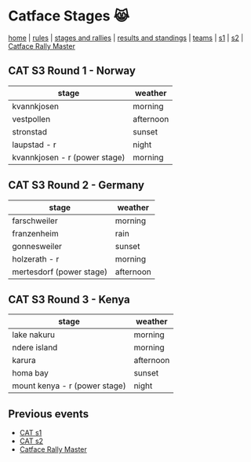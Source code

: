 # Catface Stages 😹

[home](index.md) | [rules](rules.md) | [stages and rallies](stages.md) | [results and standings](results.md) | [teams](teams.md) | [s1](s1/s1_index.md) | [s2](s2/s2_index.md) | 
[Catface Rally Master](s2/s2_index.md)

## CAT S3 Round 1 - Norway

| stage | weather |
|--------------|-----------|
| kvannkjosen                   | morning   |
| vestpollen                    | afternoon |
| stronstad                     | sunset    |
| laupstad - r                  | night     |
| kvannkjosen - r (power stage) | morning   |


## CAT S3 Round 2 - Germany

| stage | weather |
|-------|---------|
| farschweiler | morning |
| franzenheim | rain |
| gonnesweiler | sunset |
| holzerath - r | morning |
| mertesdorf (power stage) | afternoon |

## CAT S3 Round 3 - Kenya

| stage | weather |
|-------|---------|
| lake nakuru | morning | 
| ndere island | morning | 
| karura | afternoon | 
| homa bay |  sunset | 
| mount kenya - r (power stage) | night  | 

## Previous events
- [CAT s1](s1/s1_index.md)
- [CAT s2](s2/s2_index.md)
- [Catface Rally Master](rally_master.md)
